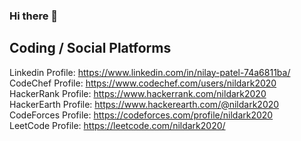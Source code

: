### Hi there 👋

## Coding / Social Platforms
Linkedin Profile: https://www.linkedin.com/in/nilay-patel-74a6811ba/  
CodeChef Profile: https://www.codechef.com/users/nildark2020  
HackerRank Profile: https://www.hackerrank.com/nildark2020  
HackerEarth Profile: https://www.hackerearth.com/@nildark2020  
CodeForces Profile: https://codeforces.com/profile/nildark2020  
LeetCode Profile: https://leetcode.com/nildark2020/  
